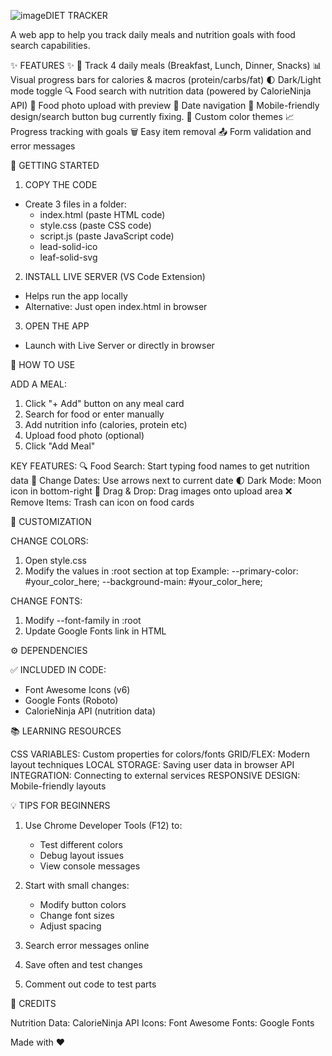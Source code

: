 ![image](https://github.com/user-attachments/assets/a5122695-3654-4c6a-aa4b-8cbd1d5c0cfc)DIET TRACKER 

A  web app to help you track daily meals and nutrition goals 
with food search capabilities.

✨ FEATURES ✨
🍎 Track 4 daily meals (Breakfast, Lunch, Dinner, Snacks)
📊 Visual progress bars for calories & macros (protein/carbs/fat)
🌓 Dark/Light mode toggle
🔍 Food search with nutrition data (powered by CalorieNinja API)
📸 Food photo upload with preview
📅 Date navigation
📱 Mobile-friendly design/search button bug currently fixing.
🎨 Custom color themes
📈 Progress tracking with goals
🗑️ Easy item removal
📤 Form validation and error messages

🚀 GETTING STARTED

1. COPY THE CODE
- Create 3 files in a folder:
  - index.html (paste HTML code)
  - style.css (paste CSS code)
  - script.js (paste JavaScript code)
  - lead-solid-ico
  - leaf-solid-svg

2. INSTALL LIVE SERVER (VS Code Extension)
- Helps run the app locally
- Alternative: Just open index.html in browser

3. OPEN THE APP
- Launch with Live Server or directly in browser

📖 HOW TO USE

ADD A MEAL:
1. Click "+ Add" button on any meal card
2. Search for food or enter manually
3. Add nutrition info (calories, protein etc)
4. Upload food photo (optional)
5. Click "Add Meal"

KEY FEATURES:
🔍 Food Search: Start typing food names to get nutrition data
📅 Change Dates: Use arrows next to current date
🌓 Dark Mode: Moon icon in bottom-right
📸 Drag & Drop: Drag images onto upload area
❌ Remove Items: Trash can icon on food cards

🎨 CUSTOMIZATION

CHANGE COLORS:
1. Open style.css
2. Modify the values in :root section at top
Example:
--primary-color: #your_color_here;
--background-main: #your_color_here;

CHANGE FONTS:
1. Modify --font-family in :root
2. Update Google Fonts link in HTML <head>

⚙️ DEPENDENCIES

✅ INCLUDED IN CODE:
- Font Awesome Icons (v6)
- Google Fonts (Roboto)
- CalorieNinja API (nutrition data)

📚 LEARNING RESOURCES

CSS VARIABLES: Custom properties for colors/fonts
GRID/FLEX: Modern layout techniques
LOCAL STORAGE: Saving user data in browser
API INTEGRATION: Connecting to external services
RESPONSIVE DESIGN: Mobile-friendly layouts

💡 TIPS FOR BEGINNERS

1. Use Chrome Developer Tools (F12) to:
   - Test different colors
   - Debug layout issues
   - View console messages

2. Start with small changes:
   - Modify button colors
   - Change font sizes
   - Adjust spacing

3. Search error messages online
4. Save often and test changes
5. Comment out code to test parts

🙏 CREDITS

Nutrition Data: CalorieNinja API
Icons: Font Awesome
Fonts: Google Fonts

Made with ❤️ 


